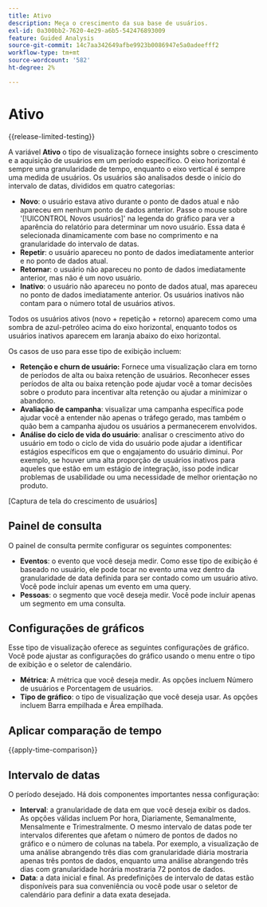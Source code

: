 ```yaml
---
title: Ativo
description: Meça o crescimento da sua base de usuários.
exl-id: 0a300bb2-7620-4e29-a6b5-542476893009
feature: Guided Analysis
source-git-commit: 14c7aa342649afbe9923b0086947e5a0adeefff2
workflow-type: tm+mt
source-wordcount: '582'
ht-degree: 2%

---
```


# Ativo

{{release-limited-testing}}

A variável **Ativo** o tipo de visualização fornece insights sobre o crescimento e a aquisição de usuários em um período específico. O eixo horizontal é sempre uma granularidade de tempo, enquanto o eixo vertical é sempre uma medida de usuários. Os usuários são analisados desde o início do intervalo de datas, divididos em quatro categorias:

* **Novo**: o usuário estava ativo durante o ponto de dados atual e não apareceu em nenhum ponto de dados anterior. Passe o mouse sobre &#39;[!UICONTROL Novos usuários]&#39; na legenda do gráfico para ver a aparência do relatório para determinar um novo usuário. Essa data é selecionada dinamicamente com base no comprimento e na granularidade do intervalo de datas.
* **Repetir**: o usuário apareceu no ponto de dados imediatamente anterior e no ponto de dados atual.
* **Retornar**: o usuário não apareceu no ponto de dados imediatamente anterior, mas não é um novo usuário.
* **Inativo**: o usuário não apareceu no ponto de dados atual, mas apareceu no ponto de dados imediatamente anterior. Os usuários inativos não contam para o número total de usuários ativos.

Todos os usuários ativos (novo + repetição + retorno) aparecem como uma sombra de azul-petróleo acima do eixo horizontal, enquanto todos os usuários inativos aparecem em laranja abaixo do eixo horizontal.

Os casos de uso para esse tipo de exibição incluem:

* **Retenção e churn de usuário:** Fornece uma visualização clara em torno de períodos de alta ou baixa retenção de usuários. Reconhecer esses períodos de alta ou baixa retenção pode ajudar você a tomar decisões sobre o produto para incentivar alta retenção ou ajudar a minimizar o abandono.
* **Avaliação de campanha**: visualizar uma campanha específica pode ajudar você a entender não apenas o tráfego gerado, mas também o quão bem a campanha ajudou os usuários a permanecerem envolvidos.
* **Análise do ciclo de vida do usuário**: analisar o crescimento ativo do usuário em todo o ciclo de vida do usuário pode ajudar a identificar estágios específicos em que o engajamento do usuário diminui. Por exemplo, se houver uma alta proporção de usuários inativos para aqueles que estão em um estágio de integração, isso pode indicar problemas de usabilidade ou uma necessidade de melhor orientação no produto.

[Captura de tela do crescimento de usuários]

## Painel de consulta

O painel de consulta permite configurar os seguintes componentes:

* **Eventos**: o evento que você deseja medir. Como esse tipo de exibição é baseado no usuário, ele pode tocar no evento uma vez dentro da granularidade de data definida para ser contado como um usuário ativo. Você pode incluir apenas um evento em uma query.
* **Pessoas**: o segmento que você deseja medir. Você pode incluir apenas um segmento em uma consulta.

## Configurações de gráficos

Esse tipo de visualização oferece as seguintes configurações de gráfico. Você pode ajustar as configurações do gráfico usando o menu entre o tipo de exibição e o seletor de calendário.

* **Métrica**: A métrica que você deseja medir. As opções incluem Número de usuários e Porcentagem de usuários.
* **Tipo de gráfico**: o tipo de visualização que você deseja usar. As opções incluem Barra empilhada e Área empilhada.

## Aplicar comparação de tempo

{{apply-time-comparison}}

## Intervalo de datas

O período desejado. Há dois componentes importantes nessa configuração:

* **Interval**: a granularidade de data em que você deseja exibir os dados. As opções válidas incluem Por hora, Diariamente, Semanalmente, Mensalmente e Trimestralmente. O mesmo intervalo de datas pode ter intervalos diferentes que afetam o número de pontos de dados no gráfico e o número de colunas na tabela. Por exemplo, a visualização de uma análise abrangendo três dias com granularidade diária mostraria apenas três pontos de dados, enquanto uma análise abrangendo três dias com granularidade horária mostraria 72 pontos de dados.
* **Data**: a data inicial e final. As predefinições de intervalo de datas estão disponíveis para sua conveniência ou você pode usar o seletor de calendário para definir a data exata desejada.
